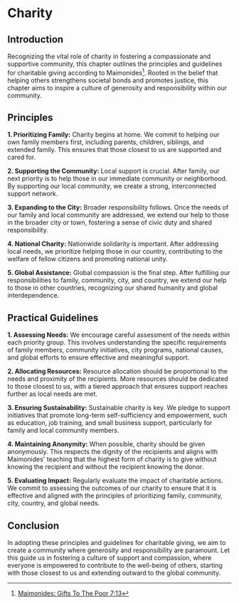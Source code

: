 # Charity

## Introduction

Recognizing the vital role of charity in fostering a compassionate and supportive community, this chapter outlines the principles and guidelines for charitable giving according to Maimonides[^1]. Rooted in the belief that helping others strengthens societal bonds and promotes justice, this chapter aims to inspire a culture of generosity and responsibility within our community.

## Principles

**1. Prioritizing Family:** Charity begins at home. We commit to helping our own family members first, including parents, children, siblings, and extended family. This ensures that those closest to us are supported and cared for.

**2. Supporting the Community:** Local support is crucial. After family, our next priority is to help those in our immediate community or neighborhood. By supporting our local community, we create a strong, interconnected support network.

**3. Expanding to the City:** Broader responsibility follows. Once the needs of our family and local community are addressed, we extend our help to those in the broader city or town, fostering a sense of civic duty and shared responsibility.

**4. National Charity:** Nationwide solidarity is important. After addressing local needs, we prioritize helping those in our country, contributing to the welfare of fellow citizens and promoting national unity.

**5. Global Assistance:** Global compassion is the final step. After fulfilling our responsibilities to family, community, city, and country, we extend our help to those in other countries, recognizing our shared humanity and global interdependence.

## Practical Guidelines

**1. Assessing Needs:** We encourage careful assessment of the needs within each priority group. This involves understanding the specific requirements of family members, community initiatives, city programs, national causes, and global efforts to ensure effective and meaningful support.

**2. Allocating Resources:** Resource allocation should be proportional to the needs and proximity of the recipients. More resources should be dedicated to those closest to us, with a tiered approach that ensures support reaches further as local needs are met.

**3. Ensuring Sustainability:** Sustainable charity is key. We pledge to support initiatives that promote long-term self-sufficiency and empowerment, such as education, job training, and small business support, particularly for family and local community members.

**4. Maintaining Anonymity:** When possible, charity should be given anonymously. This respects the dignity of the recipients and aligns with Maimonides' teaching that the highest form of charity is to give without knowing the recipient and without the recipient knowing the donor.

**5. Evaluating Impact:** Regularly evaluate the impact of charitable actions. We commit to assessing the outcomes of our charity to ensure that it is effective and aligned with the principles of prioritizing family, community, city, country, and global needs.

## Conclusion

In adopting these principles and guidelines for charitable giving, we aim to create a community where generosity and responsibility are paramount. Let this guide us in fostering a culture of support and compassion, where everyone is empowered to contribute to the well-being of others, starting with those closest to us and extending outward to the global community.

[^1]: [Maimonides: Gifts To The Poor 7:13](https://www.sefaria.org/Mishneh_Torah%2C_Gifts_to_the_Poor.7.13?lang=bi&with=all&lang2=en)

